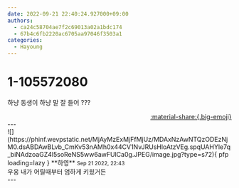 ```yaml
---
date: 2022-09-21 22:40:24.927000+09:00
authors:
  - ca24c58704ae7f2c69013a02a1bdc174
  - 67b4c6fb2220ac6705aa97046f3503a1
categories:
  - Hayoung
---
```


# 1-105572080

<div class="post-container" markdown="1">
<div class="content-container md-sidebar__scrollwrap" markdown="1">

하냥 동생이 하냥 말 잘 들어 ???

</div>
</div>

<div style="text-align: right;" markdown="1">
<a href="https://weverse.io/fromis9/fanpost/1-105572080" style="text-align: right;">:material-share:{.big-emoji}</a>
</div>
---

<div class="comments-container md-sidebar__scrollwrap" markdown="1">
<div class="comment" markdown="1">
<div class='id-container' markdown="1">
![](https://phinf.wevpstatic.net/MjAyMzExMjFfMjUz/MDAxNzAwNTQzODEzNjM0.dsABDAwBLvb_CmKv53nAMh0x44CV1NvJRUsHloAtzVEg.spqUAHYle7q_biNAdzoaGZ4l5soReNS5ww6awFUlCa0g.JPEG/image.jpg?type=s72){ pfp loading=lazy }
**<span class="artist">하영</span>** <small>Sep 21 2022, 22:43</small><br>
</div>
<div class='comment-body' markdown="1">
우웅 내가 어릴때부터 엄하게 키웠거든
</div>
</div>
</div>
---
